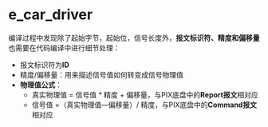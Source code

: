 # e_car_driver

编译过程中发现除了起始字节，起始位，信号长度外，**报文标识符、精度和偏移量**也需要在代码编译中进行细节处理：

- 报文标识符为**ID**
- 精度/偏移量：用来描述信号值如何转变成信号物理值
- **物理值公式**：
  - 真实物理值 = 信号值 * 精度 + 偏移量，与PIX底盘中的**Report报文**相对应
  - 信号值 =（真实物理值—偏移量）/ 精度，与PIX底盘中的**Command报文**相对应